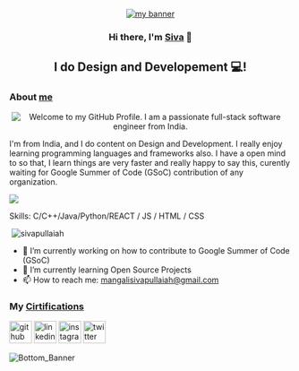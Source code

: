 <p align="center">
  <a href="https://github.com/SivaPullaiah" target="_blank" rel="noreferrer"><img src="https://user-images.githubusercontent.com/93705673/213033634-e4d4eec2-7623-478e-a550-52998e9f2ab4.gif" alt="my banner"></a>
</p>

<h3 align="center">
Hi there, I'm <a href="https://github.com/SivaPullaiah" target="_blank" rel="noreferrer">Siva</a> 👋
</h3>

<h2 align="center">
I do Design and Developement 💻!
</h2> 
<h3>About <a href="https://github.com/SivaPullaiah" target="_blank" rel="noreferrer">me</a></h3>

<p align='center' style='margin: 16px 4px 8px;'>
    <img src="https://readme-typing-svg.herokuapp.com?font=Fira+Code&pause=1000&color=54A6FF&center=true&vCenter=true&multiline=true&width=710&height=70&lines=Welcome+to+my+GitHub+Profile;I+am+a+passionate+full-stack+software+engineer+from+India" alt="Welcome to my GitHub Profile. I am a passionate full-stack software engineer from India." />
</p>

<p>
I'm from India, and I do content on Design and Development. I really enjoy learning programming languages and frameworks also. I have a open mind to so that, I learn things are very faster and really happy to say this, curently waiting for Google Summer of Code (GSoC) contribution of any organization.
</p>

  <picture>
<source 
  srcset="https://github-readme-stats.vercel.app/api?username=SivaPullaiah&show_icons=true&theme=dark"
  media="(prefers-color-scheme: dark)"
/>
<source
  srcset="https://github-readme-stats.vercel.app/api?username=SivaPullaiah&show_icons=true"
  media="(prefers-color-scheme: light), (prefers-color-scheme: no-preference)"
/>
<img src="https://github-readme-stats.vercel.app/api?username=SivaPullaiah&show_icons=true" />
</picture>

Skills: C/C++/Java/Python/REACT / JS / HTML / CSS

<p align="left" style='margin: 8px 4px;'>
    <img src="https://github-readme-streak-stats.herokuapp.com/?user=sivapullaiah&theme=gruvbox" alt="sivapullaiah" />
</p>

- 🔭 I’m currently working on how to contribute to Google Summer of Code (GSoC) 
- 🌱 I’m currently learning Open Source Projects 
- 📫 How to reach me: mangalisivapullaiah@gmail.com 

<h3>My <a href="https://drive.google.com/drive/folders/1-Az8L2NI_hUETNILoMMlwWCJiwR2l0b3" target="_blank" rel="noreferrer">Cirtifications</a></h3>


[<img src='https://cdn.jsdelivr.net/npm/simple-icons@3.0.1/icons/github.svg' alt='github' height='40'>](https://github.com/SivaPullaiah)  [<img src='https://cdn.jsdelivr.net/npm/simple-icons@3.0.1/icons/linkedin.svg' alt='linkedin' height='40'>](https://www.linkedin.com/in/sivapullaiahmangali/)  [<img src='https://cdn.jsdelivr.net/npm/simple-icons@3.0.1/icons/instagram.svg' alt='instagram' height='40'>](https://www.instagram.com/sivapullaiahmangali/)  [<img src='https://cdn.jsdelivr.net/npm/simple-icons@3.0.1/icons/twitter.svg' alt='twitter' height='40'>](https://twitter.com/SivaPullaiah_M)  

![Bottom_Banner](https://user-images.githubusercontent.com/93705673/212979833-e4bfab12-896a-40a7-b694-cbc2cf0d50f1.png)

